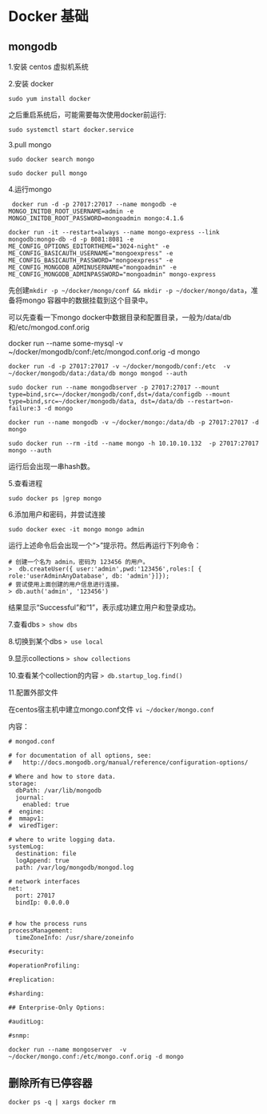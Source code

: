 # Docker 基础

## mongodb

1.安装 centos 虚拟机系统

2.安装 docker

```sudo yum install docker```

之后重启系统后，可能需要每次使用docker前运行:

```sudo systemctl start docker.service```

3.pull mongo

```sudo docker search mongo```

```sudo docker pull mongo```


4.运行mongo

``` docker run -d -p 27017:27017 --name mongodb -e MONGO_INITDB_ROOT_USERNAME=admin -e MONGO_INITDB_ROOT_PASSWORD=mongoadmin mongo:4.1.6```

```docker run -it --restart=always --name mongo-express --link mongodb:mongo-db -d -p 8081:8081 -e ME_CONFIG_OPTIONS_EDITORTHEME="3024-night" -e ME_CONFIG_BASICAUTH_USERNAME="mongoexpress" -e ME_CONFIG_BASICAUTH_PASSWORD="mongoexpress" -e ME_CONFIG_MONGODB_ADMINUSERNAME="mongoadmin" -e ME_CONFIG_MONGODB_ADMINPASSWORD="mongoadmin" mongo-express```

先创建```mkdir -p ~/docker/mongo/conf && mkdir -p ~/docker/mongo/data```，准备将mongo 容器中的数据挂载到这个目录中。

可以先查看一下mongo docker中数据目录和配置目录，一般为/data/db和/etc/mongod.conf.orig

docker run --name some-mysql -v ~/docker/mongodb/conf:/etc/mongod.conf.orig -d mongo

```docker run -d -p 27017:27017 -v ~/docker/mongodb/conf:/etc  -v ~/docker/mongodb/data:/data/db mongo mongod --auth```

```sudo docker run --name mongodbserver -p 27017:27017 --mount type=bind,src=~/docker/mongodb/conf,dst=/data/configdb --mount type=bind,src=~/docker/mongodb/data, dst=/data/db --restart=on-failure:3 -d mongo```

```docker run --name mongodb -v ~/docker/mongo:/data/db -p 27017:27017 -d mongo```

```sudo docker run --rm -itd --name mongo -h 10.10.10.132  -p 27017:27017 mongo --auth```

运行后会出现一串hash数。

5.查看进程

```sudo docker ps |grep mongo```

6.添加用户和密码，并尝试连接

```sudo docker exec -it mongo mongo admin```

运行上述命令后会出现一个“>”提示符。然后再运行下列命令：
```
# 创建一个名为 admin，密码为 123456 的用户。
>  db.createUser({ user:'admin',pwd:'123456',roles:[ { role:'userAdminAnyDatabase', db: 'admin'}]});
# 尝试使用上面创建的用户信息进行连接。
> db.auth('admin', '123456')
```

结果显示“Successful”和“1”，表示成功建立用户和登录成功。

7.查看dbs
```> show dbs```

8.切换到某个dbs
```> use local```

9.显示collections
```> show collections```

10.查看某个collection的内容
```> db.startup_log.find()```

11.配置外部文件

在centos宿主机中建立mongo.conf文件
```vi ~/docker/mongo.conf```

内容：
```
# mongod.conf

# for documentation of all options, see:
#   http://docs.mongodb.org/manual/reference/configuration-options/

# Where and how to store data.
storage:
  dbPath: /var/lib/mongodb
  journal:
    enabled: true
#  engine:
#  mmapv1:
#  wiredTiger:

# where to write logging data.
systemLog:
  destination: file
  logAppend: true
  path: /var/log/mongodb/mongod.log

# network interfaces
net:
  port: 27017
  bindIp: 0.0.0.0


# how the process runs
processManagement:
  timeZoneInfo: /usr/share/zoneinfo

#security:

#operationProfiling:

#replication:

#sharding:

## Enterprise-Only Options:

#auditLog:

#snmp:
```

```docker run --name mongoserver  -v ~/docker/mongo.conf:/etc/mongo.conf.orig -d mongo```

## 删除所有已停容器

```docker ps -q | xargs docker rm```
